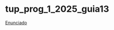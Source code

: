 # tup_prog_1_2025_guia13

[Enunciado](https://docs.google.com/document/d/1ETv_XSXIufq4qmDiPvTjWLlwcLbVf8H4/preview)
